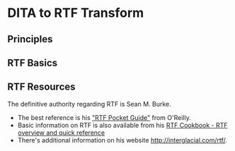 # DITA to RTF Transform

## Principles


## RTF Basics



## RTF Resources
The definitive authority regarding RTF is Sean M. Burke. 
- The best reference is his ["RTF Pocket Guide"](http://shop.oreilly.com/product/9780596004750.do) from O'Reilly.  
- Basic information on RTF is also available from his [RTF Cookbook - RTF overview and quick reference](http://search.cpan.org/~sburke/RTF-Writer/lib/RTF/Cookbook.pod)
- There's additional information on his website http://interglacial.com/rtf/.

